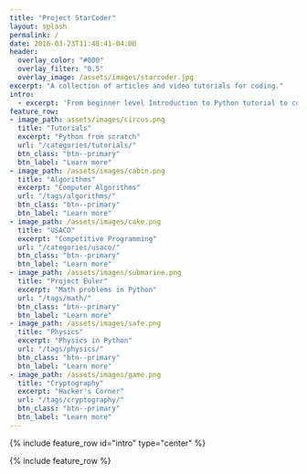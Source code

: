 ```yaml
---
title: "Project StarCoder"
layout: splash
permalink: /
date: 2016-03-23T11:48:41-04:00
header:
  overlay_color: "#000"
  overlay_filter: "0.5"
  overlay_image: /assets/images/starcoder.jpg
excerpt: "A collection of articles and video tutorials for coding."
intro:
  - excerpt: 'From beginner level Introduction to Python tutorial to complex computer algorithms for USA Computer Olympiad (USACO).'
feature_row:
- image_path: assets/images/circus.png
  title: "Tutorials"
  excerpt: "Python from scratch"
  url: "/categories/tutorials/"
  btn_class: "btn--primary"
  btn_label: "Learn more"
- image_path: /assets/images/cabin.png
  title: "Algorithms"
  excerpt: "Computer Algorithms"
  url: "/tags/algorithms/"
  btn_class: "btn--primary"
  btn_label: "Learn more"
- image_path: /assets/images/cake.png
  title: "USACO"
  excerpt: "Competitive Programming"
  url: "/categories/usaco/"
  btn_class: "btn--primary"
  btn_label: "Learn more"
- image_path: /assets/images/submarine.png
  title: "Project Euler"
  excerpt: "Math problems in Python"
  url: "/tags/math/"
  btn_class: "btn--primary"
  btn_label: "Learn more"
- image_path: /assets/images/safe.png
  title: "Physics"
  excerpt: "Physics in Python"
  url: "/tags/physics/"
  btn_class: "btn--primary"
  btn_label: "Learn more"
- image_path: /assets/images/game.png
  title: "Cryptography"
  excerpt: "Hacker's Corner"
  url: "/tags/cryptography/"
  btn_class: "btn--primary"
  btn_label: "Learn more"
---
```


{% include feature_row id="intro" type="center" %}

{% include feature_row %}

